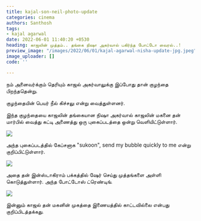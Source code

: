```yaml
---
title: kajal-son-neil-photo-update
categories: cinema
authors: Santhosh
tags:
- kajal agarwal
date: 2022-06-01 11:40:20 +0530
heading: காஜலின் முத்தம்.. தங்கை நிஷா அகர்வால் பகிர்ந்த போட்டோ வைரல்..!
preview_image: "/images/2022/06/01/kajal-agarwal-nisha-update-jpg.jpeg"
image_uploader: []
code: ''

---
```

நம் அனைவர்க்கும் தெரியும் காஜல் அகர்வாலுக்கு இப்போது தான் குழந்தை பிறந்ததென்று.

குழந்தையின் பெயர் நீல் கிச்சலு என்று வைத்துள்ளனர்.

இந்த குழந்தையை காஜலின் தங்கையான நிஷா அகர்வால் காஜலின் மகனை தன் மார்பில் வைத்து கட்டி அணைத்து ஒரு புகைப்படத்தை ஒன்று வெளியிட்டுள்ளார்.

![](/images/2022/06/01/kajal-nisha-neil-photo-jpg.jpeg)

அந்த புகைப்படத்தில் கேப்சனாக "sukoon", send my bubble quickly to me என்று குறிப்பிட்டுள்ளார்.

![](/images/2022/06/01/kajal-nisha-neil-photo-1-jpg.jpeg)

அதை தன்  இன்ஸ்டாகிராம் பக்கத்தில் ஷேர் செய்து முத்தங்களை அள்ளி கொடுத்துள்ளார். அந்த போட்டோஸ் ட்ரெண்டிங்.

![](/images/2022/06/01/kajal-son-neil-jpg.jpeg)

இன்னும் காஜல் தன் மகனின் முகத்தை இணையத்தில் காட்டவில்லை என்பது குறிப்பிடத்தக்கது.
